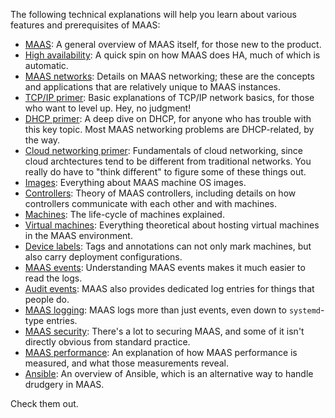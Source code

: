 <!-- Explanation -->

The following technical explanations will help you learn about various features and prerequisites of MAAS:

- [MAAS](/t/-/6678): A general overview of MAAS itself, for those new to the product.
- [High availability](/t/-/6992): A quick spin on how MAAS does HA, much of which is automatic.
- [MAAS networks](/t/-/5084): Details on MAAS networking; these are the concepts and applications that are relatively unique to MAAS instances.
- [TCP/IP primer](/t/-/6683): Basic explanations of TCP/IP network basics, for those who want to level up. Hey, no judgment!
- [DHCP primer](/t/-/6682): A deep dive on DHCP, for anyone who has trouble with this key topic.  Most MAAS networking problems are DHCP-related, by the way.
- [Cloud networking primer](/t/-/6684): Fundamentals of cloud networking, since cloud archtectures tend to be different from traditional networks.  You really do have to "think different" to figure some of these things out.
- [Images](/t/-/6685): Everything about MAAS machine OS images.
- [Controllers](/t/-/6690): Theory of MAAS controllers, including details on how controllers communicate with each other and with machines.
- [Machines](/t/-/6695): The life-cycle of machines explained.
- [Virtual machines](/t/-/6704): Everything theoretical about hosting virtual machines in the MAAS environment.
- [Device labels](/t/-/6709): Tags and annotations can not only mark machines, but also carry deployment configurations.
- [MAAS events](/t/-/6510): Understanding MAAS events makes it much easier to read the logs.
- [Audit events](/t/-/6372): MAAS also provides dedicated log entries for things that people do.
- [MAAS logging](/t/-/5240): MAAS logs more than just events, even down to `systemd`-type entries.
- [MAAS security](/t/-/6719): There's a lot to securing MAAS, and some of it isn't directly obvious from standard practice.
- [MAAS performance](/t/-/6178): An explanation of how MAAS performance is measured, and what those measurements reveal.
- [Ansible](/t/-/6888): An overview of Ansible, which is an alternative way to handle drudgery in MAAS.

Check them out.
